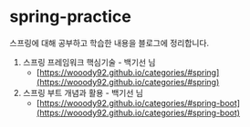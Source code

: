 # spring-practice
스프링에 대해 공부하고 학습한 내용을 블로그에 정리합니다.

1. 스프링 프레임워크 핵심기술 - 백기선 님
   - [https://wooody92.github.io/categories/#spring](https://wooody92.github.io/categories/#spring)
2. 스프링 부트 개념과 활용 - 백기선 님
   - [https://wooody92.github.io/categories/#spring-boot](https://wooody92.github.io/categories/#spring-boot)

